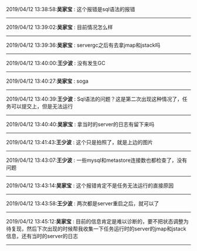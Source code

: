 2019/04/12 13:38:58:**吴家宝** : 这个报错是sql语法的报错
*************************************************************************************
2019/04/12 13:39:02:**吴家宝** : 目前情况怎么样
*************************************************************************************
2019/04/12 13:39:36:**吴家宝** : servergc之后有去拿jmap和jstack吗
*************************************************************************************
2019/04/12 13:40:00:**王少波** : 没有发生GC
*************************************************************************************
2019/04/12 13:40:27:**吴家宝** : soga
*************************************************************************************
2019/04/12 13:40:39:**王少波** : Sql语法的问题？这是第二次出现这种情况了，任务可以提交上，但是无法运行
*************************************************************************************
2019/04/12 13:40:40:**吴家宝** : 拿当时的server的日志有留下来吗
*************************************************************************************
2019/04/12 13:41:43:**王少波** : 这个只是拍照了，就是上边的图片
*************************************************************************************
2019/04/12 13:43:07:**王少波** : 一些mysql和metastore连接数也都检查了，没有问题
*************************************************************************************
2019/04/12 13:43:14:**吴家宝** : 这个报错肯定不是任务无法运行的直接原因
*************************************************************************************
2019/04/12 13:43:58:**王少波** : 两次都是server重启之后，就可以了
*************************************************************************************
2019/04/12 13:45:12:**吴家宝** : 目前的信息肯定是难以诊断的，要不把状态调整为待复现，然后下次出现的时候帮我收集一下任务运行时的server的jmap和jstack信息，还有当时的server的日志
*************************************************************************************
